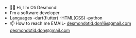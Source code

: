 - 👋🏾 Hi, I’m Oti Desmond 
- I'm a software developer  
- Languages
  -dart(flutter)
  -HTML(CSS)
  -python  
- 📫 How to reach me 
EMAIL- desmondotid.don16@gmail.com  desmondotid.don@gmail.com
